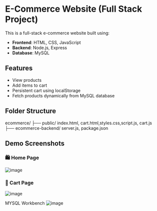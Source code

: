 # E-Commerce Website (Full Stack Project)

This is a full-stack e-commerce website built using:
- **Frontend**: HTML, CSS, JavaScript
- **Backend**: Node.js, Express
- **Database**: MySQL

## Features
- View products
- Add items to cart
- Persistent cart using localStorage
- Fetch products dynamically from MySQL database

## Folder Structure
ecommerce/
├── public/
       index.html, cart.html,styles.css,script.js, cart.js
├── ecommerce-backend/
        server.js, package.json

## Demo Screenshots

### 🛍️ Home Page
![image](https://github.com/user-attachments/assets/6ff71524-5afb-48c4-9b58-4bd31369cbdd)

### 🛒 Cart Page
![image](https://github.com/user-attachments/assets/0ce2eef2-bcc7-46ab-8cf3-b75947601f84)

MYSQL Workbench
![image](https://github.com/user-attachments/assets/bcbc3ef7-7dd3-41b5-a308-590dfd57ffe5)
